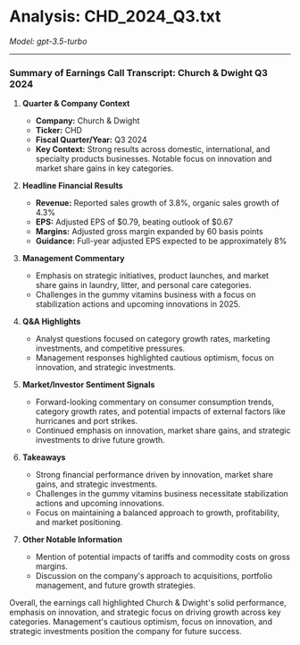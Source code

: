 # Analysis: CHD_2024_Q3.txt

*Model: gpt-3.5-turbo*

---

### Summary of Earnings Call Transcript: Church & Dwight Q3 2024

1. **Quarter & Company Context**
   - **Company:** Church & Dwight
   - **Ticker:** CHD
   - **Fiscal Quarter/Year:** Q3 2024
   - **Key Context:** Strong results across domestic, international, and specialty products businesses. Notable focus on innovation and market share gains in key categories.

2. **Headline Financial Results**
   - **Revenue:** Reported sales growth of 3.8%, organic sales growth of 4.3%
   - **EPS:** Adjusted EPS of $0.79, beating outlook of $0.67
   - **Margins:** Adjusted gross margin expanded by 60 basis points
   - **Guidance:** Full-year adjusted EPS expected to be approximately 8%

3. **Management Commentary**
   - Emphasis on strategic initiatives, product launches, and market share gains in laundry, litter, and personal care categories.
   - Challenges in the gummy vitamins business with a focus on stabilization actions and upcoming innovations in 2025.

4. **Q&A Highlights**
   - Analyst questions focused on category growth rates, marketing investments, and competitive pressures.
   - Management responses highlighted cautious optimism, focus on innovation, and strategic investments.

5. **Market/Investor Sentiment Signals**
   - Forward-looking commentary on consumer consumption trends, category growth rates, and potential impacts of external factors like hurricanes and port strikes.
   - Continued emphasis on innovation, market share gains, and strategic investments to drive future growth.

6. **Takeaways**
   - Strong financial performance driven by innovation, market share gains, and strategic investments.
   - Challenges in the gummy vitamins business necessitate stabilization actions and upcoming innovations.
   - Focus on maintaining a balanced approach to growth, profitability, and market positioning.

7. **Other Notable Information**
   - Mention of potential impacts of tariffs and commodity costs on gross margins.
   - Discussion on the company's approach to acquisitions, portfolio management, and future growth strategies.

Overall, the earnings call highlighted Church & Dwight's solid performance, emphasis on innovation, and strategic focus on driving growth across key categories. Management's cautious optimism, focus on innovation, and strategic investments position the company for future success.